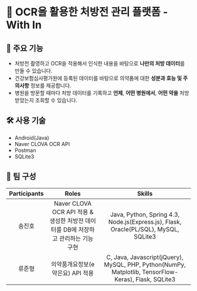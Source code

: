 # 💊 OCR을 활용한 처방전 관리 플랫폼 - With In

## 🎯 주요 기능
- 처방전 촬영하고 OCR을 적용해서 인식한 내용을 바탕으로 **나만의 처방 데이터**를 만들 수 있습니다.
- 건강보험심사평가원에 등록된 데이터를 바탕으로 의약품에 대한 **성분과 효능 및 주의사항** 정보를 제공합니다.
- 병원을 방문할 때마다 처방 데이터를 기록하고 **언제**, **어떤 병원에서**, **어떤 약을** 처방받았는지 조회할 수 있습니다.

## 🛠 사용 기술
- Android(Java)
- Naver CLOVA OCR API
- Postman
- SQLite3

## 🤝 팀 구성
| Participants | Roles | Skills |
|:------------:|:-----:|:------:|
| 송진호 | Naver CLOVA OCR API 적용 & 생성한 처방전 데이터를 DB에 저장하고 관리하는 기능 구현 | Java, Python, Spring 4.3, Node.js(Express.js), Flask, Oracle(PL/SQL), MySQL, SQLite3 |
| 류준형 | 의약품개요정보(e약은요) API 적용 | C, Java, Javascript(jQuery), MySQL, PHP, Python(NumPy, Matplotlib, TensorFlow-Keras), Flask, SQLite3 |